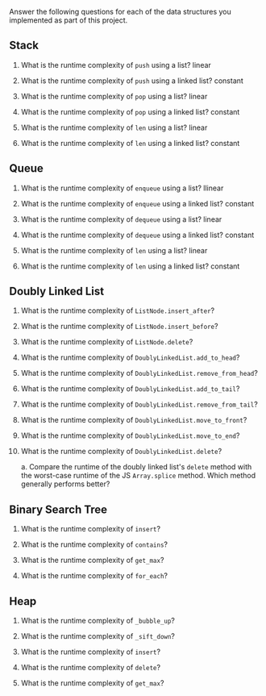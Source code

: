 Answer the following questions for each of the data structures you implemented as part of this project.

## Stack

1. What is the runtime complexity of `push` using a list?
    linear

2. What is the runtime complexity of `push` using a linked list?
    constant

3. What is the runtime complexity of `pop` using a list?
    linear

4. What is the runtime complexity of `pop` using a linked list?
    constant

5. What is the runtime complexity of `len` using a list?
    linear

6. What is the runtime complexity of `len` using a linked list?
    constant


## Queue

1. What is the runtime complexity of `enqueue` using a list?
    llinear

2. What is the runtime complexity of `enqueue` using a linked list?
    constant

3. What is the runtime complexity of `dequeue` using a list?
    linear

4. What is the runtime complexity of `dequeue` using a linked list?
    constant

5. What is the runtime complexity of `len` using a list?
    linear

6. What is the runtime complexity of `len` using a linked list?
    constant

## Doubly Linked List

1. What is the runtime complexity of `ListNode.insert_after`?

2. What is the runtime complexity of `ListNode.insert_before`?

3. What is the runtime complexity of `ListNode.delete`?

4. What is the runtime complexity of `DoublyLinkedList.add_to_head`?

5. What is the runtime complexity of `DoublyLinkedList.remove_from_head`?

6. What is the runtime complexity of `DoublyLinkedList.add_to_tail`?

7. What is the runtime complexity of `DoublyLinkedList.remove_from_tail`?

8. What is the runtime complexity of `DoublyLinkedList.move_to_front`?

9. What is the runtime complexity of `DoublyLinkedList.move_to_end`?

10. What is the runtime complexity of `DoublyLinkedList.delete`?

    a. Compare the runtime of the doubly linked list's `delete` method with the worst-case runtime of the JS `Array.splice` method. Which method generally performs better?

## Binary Search Tree

1. What is the runtime complexity of `insert`? 

2. What is the runtime complexity of `contains`?

3. What is the runtime complexity of `get_max`? 

4. What is the runtime complexity of `for_each`?
    
## Heap

1. What is the runtime complexity of `_bubble_up`?

2. What is the runtime complexity of `_sift_down`?

3. What is the runtime complexity of `insert`?

4. What is the runtime complexity of `delete`?

5. What is the runtime complexity of `get_max`?
